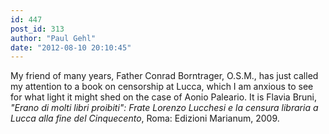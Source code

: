```yaml
---
id: 447
post_id: 313
author: "Paul Gehl"
date: "2012-08-10 20:10:45"
---
```

My friend of many years, Father Conrad Borntrager, O.S.M., has just called my attention to a book on censorship at Lucca, which I am anxious to see for what light it might shed on the case of Aonio Paleario. It is Flavia Bruni, *"Erano di molti libri proibiti": Frate Lorenzo Lucchesi e la censura libraria a Lucca alla fine del Cinquecento*, Roma: Edizioni Marianum, 2009.
